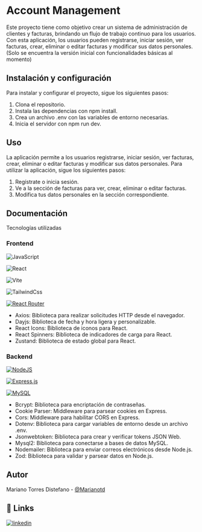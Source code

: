 
# Account Management

Este proyecto tiene como objetivo crear un sistema de administración de clientes y facturas, brindando un flujo de trabajo continuo para los usuarios. Con esta aplicación, los usuarios pueden registrarse, iniciar sesión, ver facturas, crear, eliminar o editar facturas y modificar sus datos personales.
(Solo se encuentra la versión inicial con funcionalidades básicas al momento)

## Instalación y configuración

Para instalar y configurar el proyecto, sigue los siguientes pasos:

1. Clona el repositorio.
2. Instala las dependencias con npm install.
3. Crea un archivo .env con las variables de entorno necesarias.
4. Inicia el servidor con npm run dev.

## Uso

La aplicación permite a los usuarios registrarse, iniciar sesión, ver facturas, crear, eliminar o editar facturas y modificar sus datos personales. Para utilizar la aplicación, sigue los siguientes pasos:

1. Regístrate o inicia sesión.
2. Ve a la sección de facturas para ver, crear, eliminar o editar facturas.
3. Modifica tus datos personales en la sección correspondiente.

## Documentación

Tecnologías utilizadas

### Frontend

![JavaScript](https://img.shields.io/badge/javascript-%23323330.svg?style=for-the-badge&logo=javascript&logoColor=%23F7DF1E) 

![React](https://img.shields.io/badge/React-20232A?style=for-the-badge&logo=react&logoColor=61DAFB) 

![Vite](https://img.shields.io/badge/Vite-B73BFE?style=for-the-badge&logo=vite&logoColor=FFD62E)

![TailwindCss](https://img.shields.io/badge/Tailwind_CSS-38B2AC?style=for-the-badge&logo=tailwind-css&logoColor=white)

[![React Router](https://img.shields.io/badge/React_Router-CA4245?logo=react-router&logoColor=white)](#)

- Axios: Biblioteca para realizar solicitudes HTTP desde el navegador.
- Dayjs: Biblioteca de fecha y hora ligera y personalizable.
- React Icons: Biblioteca de iconos para React.
- React Spinners: Biblioteca de indicadores de carga para React.
- Zustand: Biblioteca de estado global para React.

### Backend

[![NodeJS](https://img.shields.io/badge/Node.js-6DA55F?logo=node.js&logoColor=white)](#)

[![Express.js](https://img.shields.io/badge/Express.js-%23404d59.svg?logo=express&logoColor=%2361DAFB)](#)

[![MySQL](https://img.shields.io/badge/MySQL-4479A1?logo=mysql&logoColor=fff)](#)

- Bcrypt: Biblioteca para encriptación de contraseñas.
- Cookie Parser: Middleware para parsear cookies en Express.
- Cors: Middleware para habilitar CORS en Express.
- Dotenv: Biblioteca para cargar variables de entorno desde un archivo .env.
- Jsonwebtoken: Biblioteca para crear y verificar tokens JSON Web.
- Mysql2: Biblioteca para conectarse a bases de datos MySQL.
- Nodemailer: Biblioteca para enviar correos electrónicos desde Node.js.
- Zod: Biblioteca para validar y parsear datos en Node.js.

## Autor

Mariano Torres Distefano - [@Marianotd](https://github.com/Marianotd)


## 🔗 Links
[![linkedin](https://img.shields.io/badge/linkedin-0A66C2?style=for-the-badge&logo=linkedin&logoColor=white)](https://www.linkedin.com/in/mariano-torres-distefano/)
